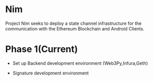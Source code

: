 # Nim

Project Nim seeks to deploy a state channel infrastructure for the communication with the Ethereum Blockchain and Android Clients.

# Phase 1(Current)
 
 - Set up Backend development environment (Web3Py,Infura,Geth)
 
 - Signature development environment